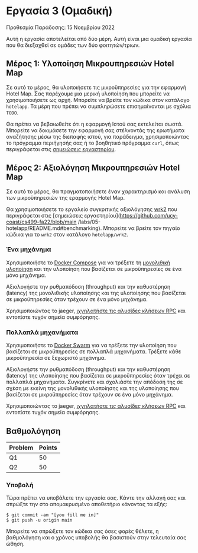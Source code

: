 # Εργασία 3 (Ομαδική)

Προθεσμία Παράδοσης: 15 Νοεμβρίου 2022

Αυτή η εργασία αποτελείται από δύο μέρη. Αυτή είναι μια ομαδική εργασία που θα διεξαχθεί σε ομάδες των δύο φοιτητών/τριων.

## Μέρος 1: Υλοποίηση Μικρουπηρεσιών Hotel Map

Σε αυτό το μέρος, θα υλοποιήσετε τις μικροϋπηρεσίες για την εφαρμογή Hotel Map. Σας παρέχουμε μια μερική υλοποίηση που μπορείτε να χρησιμοποιήσετε ως αρχή. Μπορείτε να βρείτε τον κώδικα στον κατάλογο `hotelapp`. Τα μέρη που πρέπει να συμπληρώσετε επισημαίνονται με σχόλια `TODO`.

Θα πρέπει να βεβαιωθείτε ότι η εφαρμογή Ιστού σας εκτελείται σωστά. Μπορείτε να δοκιμάσετε την εφαρμογή σας στέλνοντάς της ερωτήματα αναζήτησης μέσω της διεπαφής ιστού, για παράδειγμα, χρησιμοποιώντας το πρόγραμμα περιήγησής σας ή το βοηθητικό πρόγραμμα `curl`, όπως περιγράφεται στις [σημειώσεις εργαστηρίου](https://github.com/ucy-coast/cs499-fa22/blob/main/labs/05-hotelapp/README.md#testing).

## Μέρος 2: Αξιολόγηση Μικρουπηρεσιών Hotel Map

Σε αυτό το μέρος, θα πραγματοποιήσετε έναν χαρακτηρισμό και ανάλυση των μικροϋπηρεσιών της εραρμογής Hotel Map.

Θα χρησιμοποιήσετε το εργαλείο συγκριτικής αξιολόγησης [wrk2](https://github.com/giltene/wrk2) που περιγράφεται στις [σημειώσεις εργαστηρίου](https://github.com/ucy-coast/cs499-fa22/blob/main /labs/05-hotelapp/README.md#benchmarking). Μπορείτε να βρείτε τον πηγαίο κώδικα για το `wrk2` στον κατάλογο `hotelapp/wrk2`.

### Ένα μηχάνημα

Χρησιμοποιήστε το [Docker Compose](https://docs.docker.com/compose/) για να τρέξετε τη [μονολιθική υλοποίηση](https://github.com/ucy-coast/cs499-fa22/tree/main/labs/06-docker#deploying-web-applications-with-docker) και την υλοποίηση που βασίζεται σε μικροϋπηρεσίες σε ένα μόνο μηχάνημα.

Αξιολογήστε την ρυθμαπόδοση (throughput) και την καθυστέρηση (latency) της μονολιθικής υλοποίησης και της υλοποίησης που βασίζεται σε μικροϋπηρεσίες όταν τρέχουν σε ένα μόνο μηχάνημα.

Χρησιμοποιώντας το jaeger, [ιχνηλατήστε τις αλυσίδες κλήσεων RPC](https://github.com/ucy-coast/cs499-fa22/tree/main/labs/07-compose#tracing-requests) και εντοπίστε τυχόν σημεία συμφόρησης.

### Πολλαπλά μηχανήματα

Χρησιμοποιήστε το [Docker Swarm](https://docs.docker.com/engine/swarm/swarm-tutorial/) για να τρέξετε την υλοποίηση που βασίζεται σε μικροϋπηρεσίες σε πολλαπλά μηχανήματα. Τρέξετε κάθε μικροϋπηρεσία σε ξεχωριστό μηχάνημα.

Αξιολογήστε την ρυθμαπόδοση (throughput) και την καθυστέρηση (latency) της υλοποίησης που βασίζεται σε μικροϋπηρεσίες όταν τρέχει σε πολλαπλά μηχανήματα. Συγκρίνετε και σχολιάστε την απόδοσή της σε σχέση με εκείνη της μονολιθικής υλοποίησης και της υλοποίησης που βασίζεται σε μικροϋπηρεσίες όταν τρέχουν σε ένα μόνο μηχάνημα.

Χρησιμοποιώντας το jaeger, [ιχνηλατήστε τις αλυσίδες κλήσεων RPC](https://github.com/ucy-coast/cs499-fa22/tree/main/labs/07-compose#tracing-requests) και εντοπίστε τυχόν σημεία συμφόρησης.

## Βαθμολόγηση

| Problem    | Points |
|------------|--------|
| Q1         | 50     |
| Q2         | 50     |

### Υποβολή

Τώρα πρέπει να υποβάλετε την εργασία σας. Κάντε την αλλαγή σας και σπρώξτε την στο απομακρυσμένο αποθετήριο κάνοντας τα εξής:

```
$ git commit -am "[you fill me in]"
$ git push -u origin main
```

Μπορείτε να σπρώξετε τον κώδικα σας όσες φορές θέλετε, η βαθμολόγηση και ο χρόνος υποβολής θα βασιστούν στην τελευταία σας ώθηση.
